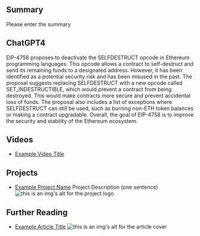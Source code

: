## Summary

Please enter the summary

## ChatGPT4

EIP-4758 proposes to deactivate the SELFDESTRUCT opcode in Ethereum programming languages. This opcode allows a contract to self-destruct and send its remaining funds to a designated address. However, it has been identified as a potential security risk and has been misused in the past. The proposal suggests replacing SELFDESTRUCT with a new opcode called SET_INDESTRUCTIBLE, which would prevent a contract from being destroyed. This would make contracts more secure and prevent accidental loss of funds. The proposal also includes a list of exceptions where SELFDESTRUCT can still be used, such as burning non-ETH token balances or making a contract upgradable. Overall, the goal of EIP-4758 is to improve the security and stability of the Ethereum ecosystem.

## Videos

- [Example Video Title](https://www.youtube.com/watch?v=TDGq4aeevgY)

## Projects

- [Example Project Name](https://xxxx.xxx/xxxxx) Project Description (one sentence) ![this is an img's alt for the project logo](https://xxxx.xxx/project-logo.xxx)

## Further Reading

- [Example Article Title](https://xxxx.xxx/xxxxx) ![this is an img's alt for the article cover](https://xxxx.xxx/article-cover.xxx)
